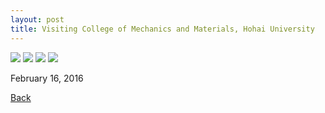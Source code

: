 ```yaml
---
layout: post
title: Visiting College of Mechanics and Materials, Hohai University
---
```


<img src="https://raw.githubusercontent.com/FiniteTsai/FiniteTsai.github.io/master/images/posts/2-1.jpg">
<img src="https://raw.githubusercontent.com/FiniteTsai/FiniteTsai.github.io/master/images/posts/2-2.jpg">
<img src="https://raw.githubusercontent.com/FiniteTsai/FiniteTsai.github.io/master/images/posts/2-3.jpg">
<img src="https://raw.githubusercontent.com/FiniteTsai/FiniteTsai.github.io/master/images/posts/2-4.jpg">

February 16, 2016

[Back](https://finitetsai.github.io/)
